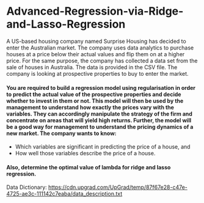 # Advanced-Regression-via-Ridge-and-Lasso-Regression

A US-based housing company named Surprise Housing has decided to enter the Australian market. The company uses data analytics to purchase houses at a price below their actual values and flip them on at a higher price. For the same purpose, the company has collected a data set from the sale of houses in Australia. The data is provided in the CSV file. The company is looking at prospective properties to buy to enter the market. 

#### You are required to build a regression model using regularisation in order to predict the actual value of the prospective properties and decide whether to invest in them or not. This model will then be used by the management to understand how exactly the prices vary with the variables. They can accordingly manipulate the strategy of the firm and concentrate on areas that will yield high returns. Further, the model will be a good way for management to understand the pricing dynamics of a new market. The company wants to know:
* Which variables are significant in predicting the price of a house, and
* How well those variables describe the price of a house.
#### Also, determine the optimal value of lambda for ridge and lasso regression.

Data Dictionary: https://cdn.upgrad.com/UpGrad/temp/87f67e28-c47e-4725-ae3c-111142c7eaba/data_description.txt

